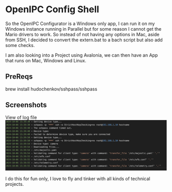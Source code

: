 # OpenIPC Config Shell
So the OpenIPC Configurator is a Windows only app, I can run it on my Windows instance running in Parallel but for some reason I cannot get the Mario drivers to work. So instead of not having any options in Mac, aside from SSH, I decided to convert the extern.bat to a bach script but also add some checks.


I am also looking into a Project using Avalonia, we can then have an App that runs on Mac, Windows and Linux.


## PreReqs


brew install hudochenkov/sshpass/sshpass


## Screenshots

View of log file
![alt text](images/log.png)


I do this for fun only, I love to fly and tinker with all kinds of technical projects. 
